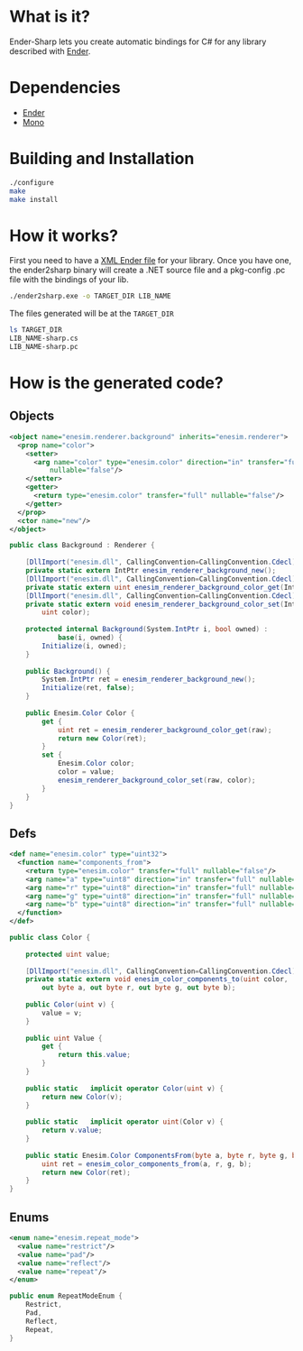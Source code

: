 What is it?
===========
Ender-Sharp lets you create automatic bindings for C# for any library described with [Ender](https://github.com/turran/ender).

Dependencies
============
+ [Ender](https://github.com/turran/ender)
+ [Mono](http://www.mono-project.com/)

Building and Installation
=========================
```bash
./configure
make
make install
```

How it works?
=============
First you need to have a [XML Ender file](https://github.com/turran/ender/wiki/XML-File-Format) for your library.
Once you have one, the ender2sharp binary will create a .NET source file and a pkg-config .pc file with the bindings of your lib.

```bash
./ender2sharp.exe -o TARGET_DIR LIB_NAME
```

The files generated will be at the `TARGET_DIR`

```bash
ls TARGET_DIR
LIB_NAME-sharp.cs
LIB_NAME-sharp.pc
```

How is the generated code?
==========================

Objects
-------
```xml
<object name="enesim.renderer.background" inherits="enesim.renderer">
  <prop name="color">
    <setter>
      <arg name="color" type="enesim.color" direction="in" transfer="full"
          nullable="false"/>
    </setter>
    <getter>
      <return type="enesim.color" transfer="full" nullable="false"/>
    </getter>
  </prop>
  <ctor name="new"/>
</object>
```

```cs
public class Background : Renderer {
            
    [DllImport("enesim.dll", CallingConvention=CallingConvention.Cdecl)]
    private static extern IntPtr enesim_renderer_background_new();
    [DllImport("enesim.dll", CallingConvention=CallingConvention.Cdecl)]
    private static extern uint enesim_renderer_background_color_get(IntPtr self);
    [DllImport("enesim.dll", CallingConvention=CallingConvention.Cdecl)]
    private static extern void enesim_renderer_background_color_set(IntPtr self,
        uint color);
            
    protected internal Background(System.IntPtr i, bool owned) : 
            base(i, owned) {
        Initialize(i, owned);
    }
    
    public Background() {
        System.IntPtr ret = enesim_renderer_background_new();
        Initialize(ret, false);
    }
    
    public Enesim.Color Color {
        get {
            uint ret = enesim_renderer_background_color_get(raw);
            return new Color(ret);
        }
        set {
            Enesim.Color color;
            color = value;
            enesim_renderer_background_color_set(raw, color);
        }
    }
}
```

Defs
----
```xml
<def name="enesim.color" type="uint32">
  <function name="components_from">
    <return type="enesim.color" transfer="full" nullable="false"/>
    <arg name="a" type="uint8" direction="in" transfer="full" nullable="false"/>
    <arg name="r" type="uint8" direction="in" transfer="full" nullable="false"/>
    <arg name="g" type="uint8" direction="in" transfer="full" nullable="false"/>
    <arg name="b" type="uint8" direction="in" transfer="full" nullable="false"/>
  </function>
</def>
```

```cs
public class Color {
        
    protected uint value;
        
    [DllImport("enesim.dll", CallingConvention=CallingConvention.Cdecl)]
    private static extern void enesim_color_components_to(uint color,
        out byte a, out byte r, out byte g, out byte b);
        
    public Color(uint v) {
        value = v;
    }
    
    public uint Value {
        get {
            return this.value;
        }
    }
    
    public static   implicit operator Color(uint v) {
        return new Color(v);
    }
    
    public static   implicit operator uint(Color v) {
        return v.value;
    }
    
    public static Enesim.Color ComponentsFrom(byte a, byte r, byte g, byte b) {
        uint ret = enesim_color_components_from(a, r, g, b);
        return new Color(ret);
    }
}
```

Enums
-----
```xml
<enum name="enesim.repeat_mode">
  <value name="restrict"/>
  <value name="pad"/>
  <value name="reflect"/>
  <value name="repeat"/>
</enum>
```

```cs
public enum RepeatModeEnum {
    Restrict,
    Pad,
    Reflect,
    Repeat,
}
```


